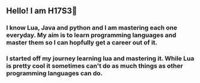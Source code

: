 ## Hello! I am H17S3👋
### I know Lua, Java and python and I am mastering each one everyday. My aim is to learn programming languages and master them so I can hopfully get a career out of it.
### I started off my journey learning lua and mastering it. While Lua is pretty cool it sometimes can't do as much things as other programming languages can do.  

